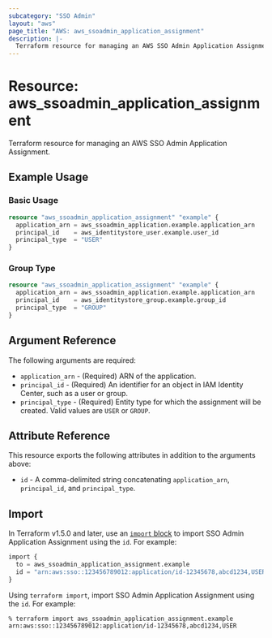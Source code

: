 ```yaml
---
subcategory: "SSO Admin"
layout: "aws"
page_title: "AWS: aws_ssoadmin_application_assignment"
description: |-
  Terraform resource for managing an AWS SSO Admin Application Assignment.
---
```

# Resource: aws_ssoadmin_application_assignment

Terraform resource for managing an AWS SSO Admin Application Assignment.

## Example Usage

### Basic Usage

```terraform
resource "aws_ssoadmin_application_assignment" "example" {
  application_arn = aws_ssoadmin_application.example.application_arn
  principal_id    = aws_identitystore_user.example.user_id
  principal_type  = "USER"
}
```

### Group Type

```terraform
resource "aws_ssoadmin_application_assignment" "example" {
  application_arn = aws_ssoadmin_application.example.application_arn
  principal_id    = aws_identitystore_group.example.group_id
  principal_type  = "GROUP"
}
```

## Argument Reference

The following arguments are required:

* `application_arn` - (Required) ARN of the application.
* `principal_id` - (Required) An identifier for an object in IAM Identity Center, such as a user or group.
* `principal_type` - (Required) Entity type for which the assignment will be created. Valid values are `USER` or `GROUP`.

## Attribute Reference

This resource exports the following attributes in addition to the arguments above:

* `id` - A comma-delimited string concatenating `application_arn`, `principal_id`, and `principal_type`.

## Import

In Terraform v1.5.0 and later, use an [`import` block](https://developer.hashicorp.com/terraform/language/import) to import SSO Admin Application Assignment using the `id`. For example:

```terraform
import {
  to = aws_ssoadmin_application_assignment.example
  id = "arn:aws:sso::123456789012:application/id-12345678,abcd1234,USER"
}
```

Using `terraform import`, import SSO Admin Application Assignment using the `id`. For example:

```console
% terraform import aws_ssoadmin_application_assignment.example arn:aws:sso::123456789012:application/id-12345678,abcd1234,USER
```
